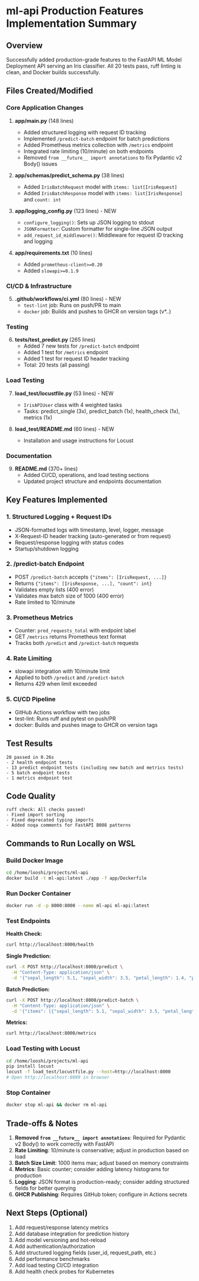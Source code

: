 # ml-api Production Features Implementation Summary

## Overview
Successfully added production-grade features to the FastAPI ML Model Deployment API serving an Iris classifier. All 20 tests pass, ruff linting is clean, and Docker builds successfully.

## Files Created/Modified

### Core Application Changes
1. **app/main.py** (148 lines)
   - Added structured logging with request ID tracking
   - Implemented `/predict-batch` endpoint for batch predictions
   - Added Prometheus metrics collection with `/metrics` endpoint
   - Integrated rate limiting (10/minute) on both endpoints
   - Removed `from __future__ import annotations` to fix Pydantic v2 Body() issues

2. **app/schemas/predict_schema.py** (38 lines)
   - Added `IrisBatchRequest` model with `items: list[IrisRequest]`
   - Added `IrisBatchResponse` model with `items: list[IrisResponse]` and `count: int`

3. **app/logging_config.py** (123 lines) - NEW
   - `configure_logging()`: Sets up JSON logging to stdout
   - `JSONFormatter`: Custom formatter for single-line JSON output
   - `add_request_id_middleware()`: Middleware for request ID tracking and logging

4. **app/requirements.txt** (10 lines)
   - Added `prometheus-client>=0.20`
   - Added `slowapi>=0.1.9`

### CI/CD & Infrastructure
5. **.github/workflows/ci.yml** (80 lines) - NEW
   - `test-lint` job: Runs on push/PR to main
   - `docker` job: Builds and pushes to GHCR on version tags (v*.*.*)

### Testing
6. **tests/test_predict.py** (265 lines)
   - Added 7 new tests for `/predict-batch` endpoint
   - Added 1 test for `/metrics` endpoint
   - Added 1 test for request ID header tracking
   - Total: 20 tests (all passing)

### Load Testing
7. **load_test/locustfile.py** (53 lines) - NEW
   - `IrisAPIUser` class with 4 weighted tasks
   - Tasks: predict_single (3x), predict_batch (1x), health_check (1x), metrics (1x)

8. **load_test/README.md** (60 lines) - NEW
   - Installation and usage instructions for Locust

### Documentation
9. **README.md** (370+ lines)
   - Added CI/CD, operations, and load testing sections
   - Updated project structure and endpoints documentation

## Key Features Implemented

### 1. Structured Logging + Request IDs
- JSON-formatted logs with timestamp, level, logger, message
- X-Request-ID header tracking (auto-generated or from request)
- Request/response logging with status codes
- Startup/shutdown logging

### 2. /predict-batch Endpoint
- POST `/predict-batch` accepts `{"items": [IrisRequest, ...]}`
- Returns `{"items": [IrisResponse, ...], "count": int}`
- Validates empty lists (400 error)
- Validates max batch size of 1000 (400 error)
- Rate limited to 10/minute

### 3. Prometheus Metrics
- Counter: `pred_requests_total` with endpoint label
- GET `/metrics` returns Prometheus text format
- Tracks both `/predict` and `/predict-batch` requests

### 4. Rate Limiting
- slowapi integration with 10/minute limit
- Applied to both `/predict` and `/predict-batch`
- Returns 429 when limit exceeded

### 5. CI/CD Pipeline
- GitHub Actions workflow with two jobs
- test-lint: Runs ruff and pytest on push/PR
- docker: Builds and pushes image to GHCR on version tags

## Test Results
```
20 passed in 0.26s
- 2 health endpoint tests
- 13 predict endpoint tests (including new batch and metrics tests)
- 5 batch endpoint tests
- 1 metrics endpoint test
```

## Code Quality
```
ruff check: All checks passed!
- Fixed import sorting
- Fixed deprecated typing imports
- Added noqa comments for FastAPI B008 patterns
```

## Commands to Run Locally on WSL

### Build Docker Image
```bash
cd /home/looshi/projects/ml-api
docker build -t ml-api:latest ./app -f app/Dockerfile
```

### Run Docker Container
```bash
docker run -d -p 8000:8000 --name ml-api ml-api:latest
```

### Test Endpoints

**Health Check:**
```bash
curl http://localhost:8000/health
```

**Single Prediction:**
```bash
curl -X POST http://localhost:8000/predict \
  -H "Content-Type: application/json" \
  -d '{"sepal_length": 5.1, "sepal_width": 3.5, "petal_length": 1.4, "petal_width": 0.2}'
```

**Batch Prediction:**
```bash
curl -X POST http://localhost:8000/predict-batch \
  -H "Content-Type: application/json" \
  -d '{"items": [{"sepal_length": 5.1, "sepal_width": 3.5, "petal_length": 1.4, "petal_width": 0.2}, {"sepal_length": 7.0, "sepal_width": 3.2, "petal_length": 4.7, "petal_width": 1.4}]}'
```

**Metrics:**
```bash
curl http://localhost:8000/metrics
```

### Load Testing with Locust
```bash
cd /home/looshi/projects/ml-api
pip install locust
locust -f load_test/locustfile.py --host=http://localhost:8000
# Open http://localhost:8089 in browser
```

### Stop Container
```bash
docker stop ml-api && docker rm ml-api
```

## Trade-offs & Notes

1. **Removed `from __future__ import annotations`**: Required for Pydantic v2 Body() to work correctly with FastAPI
2. **Rate Limiting**: 10/minute is conservative; adjust in production based on load
3. **Batch Size Limit**: 1000 items max; adjust based on memory constraints
4. **Metrics**: Basic counter; consider adding latency histograms for production
5. **Logging**: JSON format is production-ready; consider adding structured fields for better querying
6. **GHCR Publishing**: Requires GitHub token; configure in Actions secrets

## Next Steps (Optional)

1. Add request/response latency metrics
2. Add database integration for prediction history
3. Add model versioning and hot-reload
4. Add authentication/authorization
5. Add structured logging fields (user_id, request_path, etc.)
6. Add performance benchmarks
7. Add load testing CI/CD integration
8. Add health check probes for Kubernetes

